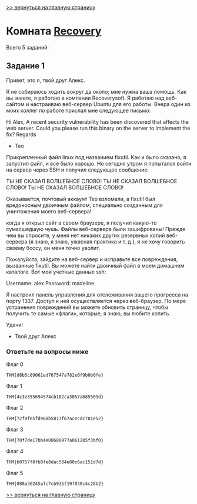 [>> вернуться на главную страницу](https://github.com/BEPb/tryhackme/blob/master/README.md)

# Комната [Recovery](https://tryhackme.com/r/room/recovery) 

Всего 5 заданий:
## Задание 1
Привет, это я, твой друг Алекс.

Я не собираюсь ходить вокруг да около; мне нужна ваша помощь. Как вы знаете, я работаю в компании Recoverysoft. Я 
работаю над веб-сайтом и настраиваю веб-сервер Ubuntu для его работы. Вчера один из моих коллег по работе прислал 
мне следующее письмо:  

Hi Alex,
A recent security vulnerability has been discovered that affects the web server. Could you please run this binary on 
the server to implement the fix? 
Regards
- Teo

Прикрепленный файл linux под названием fixutil. Как и было сказано, я запустил файл, и все было хорошо. Но сегодня 
утром я попытался войти на сервер через SSH и получил следующее сообщение: 

ТЫ НЕ СКАЗАЛ ВОЛШЕБНОЕ СЛОВО!
ТЫ НЕ СКАЗАЛ ВОЛШЕБНОЕ СЛОВО!
ТЫ НЕ СКАЗАЛ ВОЛШЕБНОЕ СЛОВО!


Оказывается, почтовый аккаунт Тео взломали, а fixutil был вредоносным двоичным файлом, специально созданным для 
уничтожения моего веб-сервера! 

когда я открыл сайт в своем браузере,  я получил какую-то сумасшедшую чушь. Файлы веб-сервера были зашифрованы! 
Прежде чем вы спросите, у меня нет никаких других резервных копий веб-сервера (я знаю, я знаю, ужасная практика и т. 
д.), я не хочу говорить своему боссу, он меня точно уволит.   

Пожалуйста, зайдите на веб-сервер и исправьте все повреждения, вызванные fixutil. Вы можете найти двоичный файл в 
моем домашнем каталоге. Вот мои учетные данные ssh: 

Username: alex
Password: madeline

Я настроил панель управления для отслеживания вашего прогресса на порту 1337.  Доступ к ней осуществляется через 
веб-браузер. По мере устранения повреждений вы можете обновить страницу, чтобы получить те самые «флаги», которые, я 
знаю, вы любите копить.  

Удачи!
- Твой друг Алекс

### Ответьте на вопросы ниже
Флаг 0
```commandline
THM{d8b5c89061ed767547a782e0f9b0b0fe}
```
Флаг 1
```commandline
THM{4c3e355694574cb182ca3057a685509d}
```
Флаг 2
```commandline
THM{72f8fe5fd968b5817f67acecdc701e52}
```
Флаг 3
```commandline
THM{70f7de17bb4e08686977a061205f3bf0}
```
Флаг 4
```commandline
THM{b0757f8fb8fe8dac584e80c6ac151d7d}
```
Флаг 5
```commandline
THM{088a36245afc7cb935f19f030c4c28b2}
```

[>> вернуться на главную страницу](https://github.com/BEPb/tryhackme/blob/master/README.md)